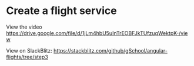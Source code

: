 # Create a flight service



View the video
https://drive.google.com/file/d/1jLm4hbU5uInTrEOBFJkTUfzuqWektpK-/view


View on SlackBlitz: 
https://stackblitz.com/github/gSchool/angular-flights/tree/step3

